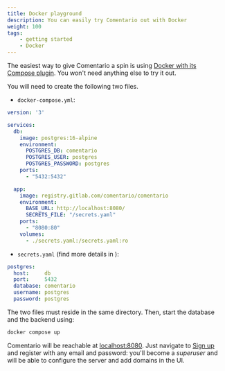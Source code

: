 ```yaml
---
title: Docker playground
description: You can easily try Comentario out with Docker 
weight: 100
tags:
    - getting started
    - Docker
---
```


The easiest way to give Comentario a spin is using [Docker with its Compose plugin](https://docs.docker.com/compose/install/linux/). You won't need anything else to try it out.

<!--more-->

You will need to create the following two files.

* `docker-compose.yml`:
```yaml
version: '3'

services:
  db:
    image: postgres:16-alpine
    environment:
      POSTGRES_DB: comentario
      POSTGRES_USER: postgres
      POSTGRES_PASSWORD: postgres
    ports:
      - "5432:5432"

  app:
    image: registry.gitlab.com/comentario/comentario
    environment:
      BASE_URL: http://localhost:8080/
      SECRETS_FILE: "/secrets.yaml"
    ports:
      - "8080:80"
    volumes:
      - ./secrets.yaml:/secrets.yaml:ro
```
* `secrets.yaml` (find more details in [](/configuration/backend/secrets)):
```yaml
postgres:
  host:     db
  port:     5432
  database: comentario
  username: postgres
  password: postgres
```

The two files must reside in the same directory. Then, start the database and the backend using:


```bash
docker compose up
```

Comentario will be reachable at [localhost:8080](http://localhost:8080). Just navigate to [Sign up](http://localhost:8080/en/auth/signup) and register with any email and password: you'll become a *superuser* and will be able to configure the server and add domains in the UI.
